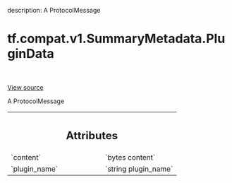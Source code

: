description: A ProtocolMessage

<div itemscope itemtype="http://developers.google.com/ReferenceObject">
<meta itemprop="name" content="tf.compat.v1.SummaryMetadata.PluginData" />
<meta itemprop="path" content="Stable" />
</div>

# tf.compat.v1.SummaryMetadata.PluginData

<!-- Insert buttons and diff -->

<table class="tfo-notebook-buttons tfo-api nocontent" align="left">

</table>

<a target="_blank" class="external" href="/code/stable/tensorflow/core/framework/summary.proto">View source</a>



A ProtocolMessage

<!-- Placeholder for "Used in" -->




<!-- Tabular view -->
 <table class="responsive fixed orange">
<colgroup><col width="214px"><col></colgroup>
<tr><th colspan="2"><h2 class="add-link">Attributes</h2></th></tr>

<tr>
<td>
`content`
</td>
<td>
`bytes content`
</td>
</tr><tr>
<td>
`plugin_name`
</td>
<td>
`string plugin_name`
</td>
</tr>
</table>



